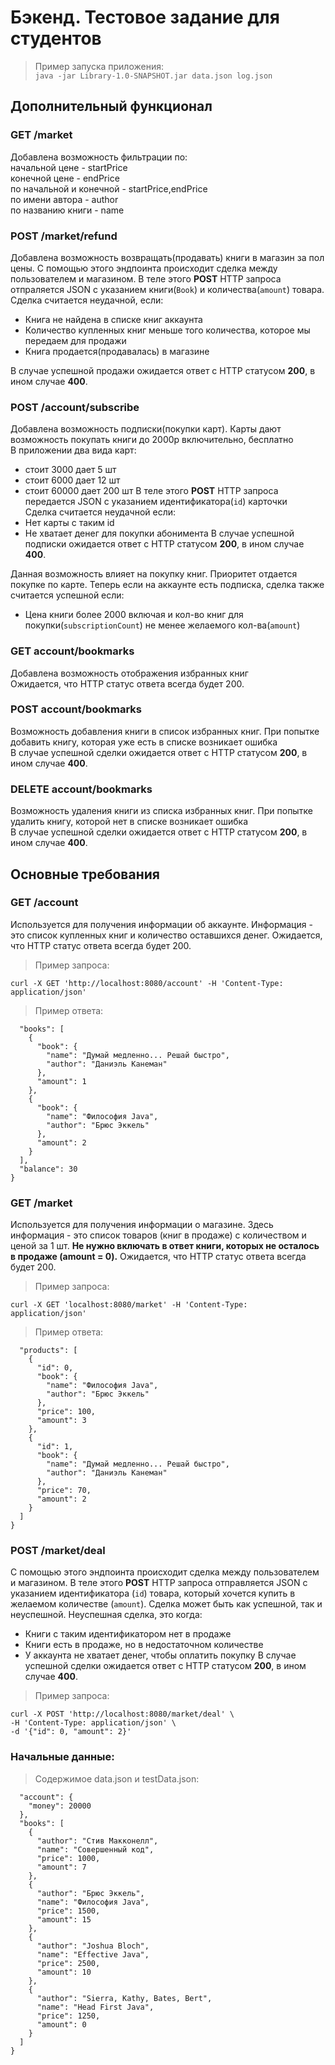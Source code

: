 # Бэкенд. Тестовое задание для студентов
>Пример запуска приложения:<br/>
```java -jar Library-1.0-SNAPSHOT.jar data.json log.json ```


## Дополнительный функционал
### GET /market
Добавлена возможность фильтрации по: <br/>
начальной цене - startPrice <br/>
конечной цене - endPrice <br/>
по начальной и конечной - startPrice,endPrice <br/>
по имени автора - author <br/>
по названию книги - name <br/>

### POST /market/refund
Добавлена возможность возвращать(продавать) книги в магазин за пол цены. 
С помощью этого эндпоинта происходит сделка между пользователем и магазином. В теле этого **POST** HTTP запроса отпраляется JSON с указанием книги(`Book`) и количества(`amount`) товара.
Сделка считается неудачной, если:
- Книга не найдена в списке книг аккаунта
- Количество купленных книг меньше того количества, которое мы передаем для продажи
- Книга продается(продавалась) в магазине

В случае успешной продажи ожидается ответ с HTTP статусом **200**, в ином случае **400**.

### POST /account/subscribe
Добавлена возможность подписки(покупки карт). 
  Карты дают возможность покупать книги до 2000р включительно, бесплатно<br/> 
  В приложении два вида карт: <br/>
  - стоит 3000 дает 5 шт 
  - стоит 6000 дает 12 шт
  - стоит 60000 дает 200 шт
В теле этого **POST** HTTP запроса передается JSON с указанием идентификатора(`id`) карточки <br/>
Сделка считается неудачной если:
- Нет карты с таким id 
- Не хватает денег для покупки абонимента
В случае успешной подписки ожидается ответ с HTTP статусом **200**, в ином случае **400**.

Данная возможность влияет на покупку книг. Приоритет отдается покупке по карте.
Теперь если на аккаунте есть подписка, сделка также считается успешной если:
- Цена книги более 2000 включая и кол-во книг для покупки(`subscriptionCount`) не менее желаемого кол-ва(`amount`)

### GET account/bookmarks
Добавлена возможность отображения избранных книг <br/>
Ожидается, что HTTP статус ответа всегда будет 200.

### POST account/bookmarks
Возможность добавления книги в список избранных книг.
При попытке добавить книгу, которая уже есть в списке возникает ошибка <br/>
В случае успешной сделки ожидается ответ с HTTP статусом **200**, в ином случае **400**.

### DELETE account/bookmarks
Возможность удаления книги из списка избранных книг.
При попытке удалить книгу, которой нет в списке возникает ошибка <br/>
В случае успешной сделки ожидается ответ с HTTP статусом **200**, в ином случае **400**.

## Основные требования
### GET /account
Используется для получения информации об аккаунте. Информация - это список купленных книг и количество оставшихся денег. 
Ожидается, что HTTP статус ответа всегда будет 200.
>Пример запроса:<br/>

```curl -X GET 'http://localhost:8080/account' -H 'Content-Type: application/json' ```<br/>
>Пример ответа:<br/>
```{
  "books": [
    {
      "book": {
        "name": "Думай медленно... Решай быстро",
        "author": "Даниэль Канеман"
      },
      "amount": 1
    },
    {
      "book": {
        "name": "Философия Java",
        "author": "Брюс Эккель"
      },
      "amount": 2
    }
  ],
  "balance": 30
}
```
### GET /market
Используется для получения информации о магазине. Здесь информация - это список товаров (книг в продаже) с количеством и ценой за 1 шт.
**Не нужно включать в ответ книги, которых не осталось в продаже (amount = 0).**
Ожидается, что HTTP статус ответа всегда будет 200.
>Пример запроса:<br/>

```curl -X GET 'localhost:8080/market' -H 'Content-Type: application/json' ```<br/>
>Пример ответа:<br/>

```{
  "products": [
    {
      "id": 0,
      "book": {
        "name": "Философия Java",
        "author": "Брюс Эккель"
      },
      "price": 100,
      "amount": 3
    },
    {
      "id": 1,
      "book": {
        "name": "Думай медленно... Решай быстро",
        "author": "Даниэль Канеман"
      },
      "price": 70,
      "amount": 2
    }
  ]
}
```
### POST /market/deal
С помощью этого эндпоинта происходит сделка между пользователем и магазином. В теле этого **POST** HTTP запроса отправляется JSON с указанием идентификатора (`id`) товара, который хочется купить в желаемом количестве (`amount`).
Сделка может быть как успешной, так и неуспешной. Неуспешная сделка, это когда:
- Книги с таким идентификатором нет в продаже
- Книги есть в продаже, но в недостаточном количестве
- У аккаунта не хватает денег, чтобы оплатить покупку
В случае успешной сделки ожидается ответ с HTTP статусом **200**, в ином случае **400**.<br/>
>Пример запроса:<br/>

``` 
curl -X POST 'http://localhost:8080/market/deal' \
-H 'Content-Type: application/json' \
-d '{"id": 0, "amount": 2}'
```

### Начальные данные:
>Содержимое data.json и testData.json:<br/>

```{
  "account": {
    "money": 20000
  },
  "books": [
    {
      "author": "Стив Макконелл",
      "name": "Совершенный код",
      "price": 1000,
      "amount": 7
    },
    {
      "author": "Брюс Эккель",
      "name": "Философия Java",
      "price": 1500,
      "amount": 15
    },
    {
      "author": "Joshua Bloch",
      "name": "Effective Java",
      "price": 2500,
      "amount": 10
    },
    {
      "author": "Sierra, Kathy, Bates, Bert",
      "name": "Head First Java",
      "price": 1250,
      "amount": 0
    }
  ]
}
```
